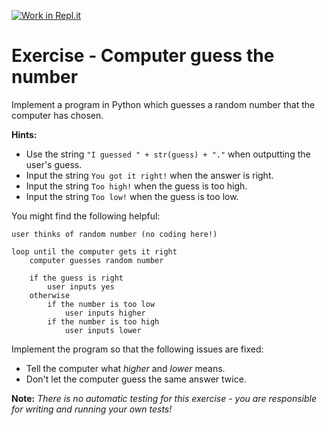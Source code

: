 [![Work in Repl.it](https://classroom.github.com/assets/work-in-replit-14baed9a392b3a25080506f3b7b6d57f295ec2978f6f33ec97e36a161684cbe9.svg)](https://classroom.github.com/online_ide?assignment_repo_id=2777159&assignment_repo_type=AssignmentRepo)
# Exercise - Computer guess the number

Implement a program in Python which guesses a random number that the computer has chosen.

**Hints:**

- Use the string `"I guessed " + str(guess) + "."` when outputting the user's guess.
- Input the string `You got it right!` when the answer is right.
- Input the string `Too high!` when the guess is too high.
- Input the string `Too low!` when the guess is too low.

You might find the following helpful:

```plaintext
user thinks of random number (no coding here!)

loop until the computer gets it right
    computer guesses random number

    if the guess is right
        user inputs yes
    otherwise
        if the number is too low
            user inputs higher
        if the number is too high
            user inputs lower
```

Implement the program so that the following issues are fixed:

- Tell the computer what *higher* and *lower* means.
- Don't let the computer guess the same answer twice.

**Note:** *There is no automatic testing for this exercise - you are responsible for writing and running your own tests!*
